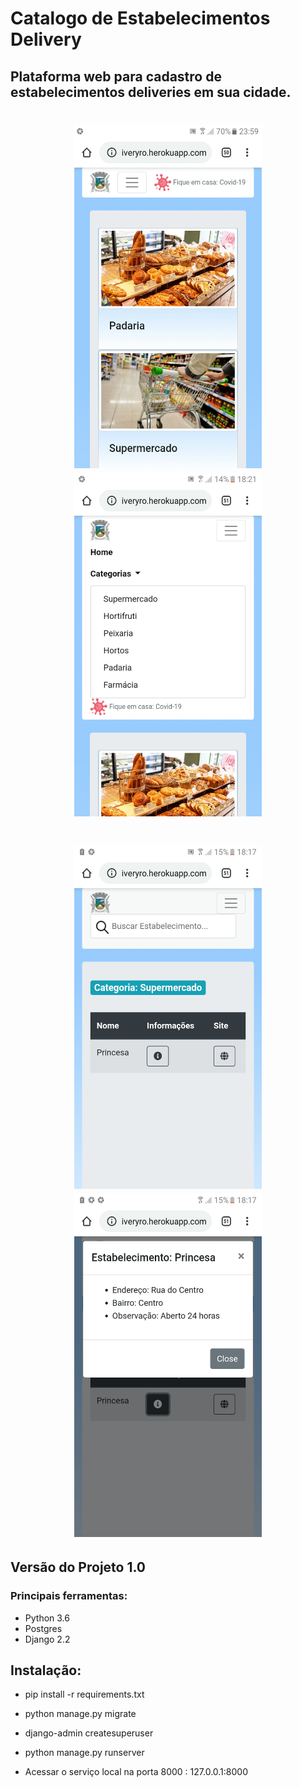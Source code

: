 # Catalogo de Estabelecimentos Delivery
## Plataforma web para cadastro de estabelecimentos deliveries em sua cidade.


<h1 align="center">
<img src="static/img/catalogo1.jpeg" alt="coronario" width="300" height=550></img>
<img src="static/img/catalogo2.jpeg" alt="coronario" width="300" height=550></img>
</h1>


<h1 align="center">
<img src="static/img/catalogo3.jpeg" alt="coronario" width="300" height=550></img>
<img src="static/img/catalogo4.jpeg" alt="coronario" width="300" height=550></img>
</h1>

## Versão do Projeto 1.0
### Principais ferramentas: 

- Python 3.6
- Postgres
- Django 2.2

## Instalação:

- pip install -r requirements.txt
- python manage.py migrate
- django-admin createsuperuser
- python manage.py runserver

- Acessar o serviço local na porta 8000 : 127.0.0.1:8000




